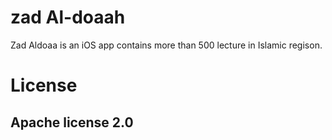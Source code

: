 # zad Al-doaah

Zad Aldoaa is an iOS app contains more than 500 lecture in Islamic regison.

# License

## Apache license 2.0
